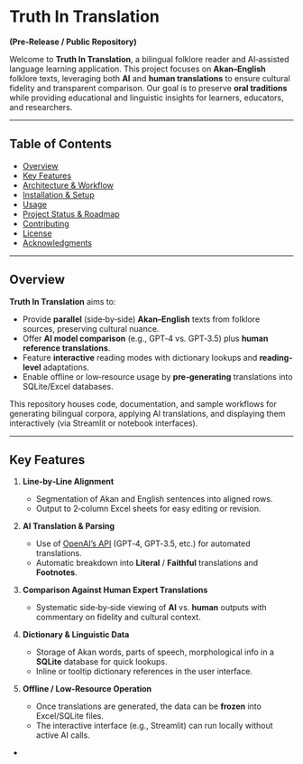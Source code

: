 # Truth In Translation

**(Pre‐Release / Public Repository)**

Welcome to **Truth In Translation**, a bilingual folklore reader and AI‐assisted language learning application. This project focuses on **Akan–English** folklore texts, leveraging both **AI** and **human translations** to ensure cultural fidelity and transparent comparison. Our goal is to preserve **oral traditions** while providing educational and linguistic insights for learners, educators, and researchers.

---

## Table of Contents

- [Overview](#overview)
- [Key Features](#key-features)
- [Architecture & Workflow](#architecture--workflow)
- [Installation & Setup](#installation--setup)
- [Usage](#usage)
- [Project Status & Roadmap](#project-status--roadmap)
- [Contributing](#contributing)
- [License](#license)
- [Acknowledgments](#acknowledgments)

---

## Overview

**Truth In Translation** aims to:

- Provide **parallel** (side‐by‐side) **Akan–English** texts from folklore sources, preserving cultural nuance.  
- Offer **AI model comparison** (e.g., GPT‐4 vs. GPT‐3.5) plus **human reference translations**.  
- Feature **interactive** reading modes with dictionary lookups and **reading‐level** adaptations.  
- Enable offline or low‐resource usage by **pre‐generating** translations into SQLite/Excel databases.

This repository houses code, documentation, and sample workflows for generating bilingual corpora, applying AI translations, and displaying them interactively (via Streamlit or notebook interfaces).

---

## Key Features

1. **Line‐by‐Line Alignment**  
   - Segmentation of Akan and English sentences into aligned rows.  
   - Output to 2‐column Excel sheets for easy editing or revision.

2. **AI Translation & Parsing**  
   - Use of [OpenAI’s API](https://platform.openai.com/docs/introduction) (GPT‐4, GPT‐3.5, etc.) for automated translations.  
   - Automatic breakdown into **Literal** / **Faithful** translations and **Footnotes**.

3. **Comparison Against Human Expert Translations**  
   - Systematic side‐by‐side viewing of **AI** vs. **human** outputs with commentary on fidelity and cultural context.

4. **Dictionary & Linguistic Data**  
   - Storage of Akan words, parts of speech, morphological info in a **SQLite** database for quick lookups.  
   - Inline or tooltip dictionary references in the user interface.

5. **Offline / Low‐Resource Operation**  
   - Once translations are generated, the data can be **frozen** into Excel/SQLite files.  
   - The interactive interface (e.g., Streamlit) can run locally without active AI calls.

-
